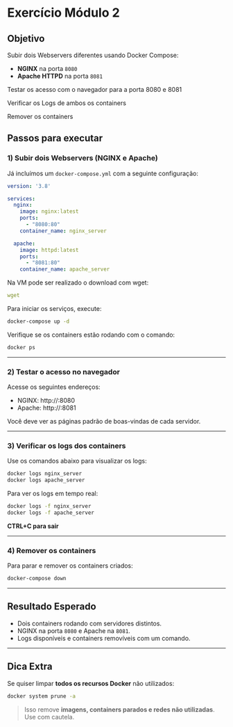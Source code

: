 # Exercício Módulo 2

## Objetivo

Subir dois Webservers diferentes usando Docker Compose:
- **NGINX** na porta `8080`
- **Apache HTTPD** na porta `8081`

Testar os acesso com o navegador para a porta 8080 e 8081

Verificar os Logs de ambos os containers

Remover os containers

## Passos para executar

### 1) Subir dois Webservers (NGINX e Apache)

Já incluímos um `docker-compose.yml` com a seguinte configuração:

```yaml
version: '3.8'

services:
  nginx:
    image: nginx:latest
    ports:
      - "8080:80"
    container_name: nginx_server

  apache:
    image: httpd:latest
    ports:
      - "8081:80"
    container_name: apache_server
```

Na VM pode ser realizado o download com wget:

```yaml
wget
```

Para iniciar os serviços, execute:

```bash
docker-compose up -d
```

Verifique se os containers estão rodando com o comando:

```bash
docker ps
```
---

### 2) Testar o acesso no navegador

Acesse os seguintes endereços:

- NGINX: http://<IP VM Linux>:8080
- Apache: http://<IP VM Linux>:8081

Você deve ver as páginas padrão de boas-vindas de cada servidor.

---

### 3) Verificar os logs dos containers

Use os comandos abaixo para visualizar os logs:

```bash
docker logs nginx_server
docker logs apache_server
```

Para ver os logs em tempo real:

```bash
docker logs -f nginx_server
docker logs -f apache_server
```
**CTRL+C para sair**

---

### 4) Remover os containers

Para parar e remover os containers criados:

```bash
docker-compose down
```

---

## Resultado Esperado

- Dois containers rodando com servidores distintos.
- NGINX na porta `8080` e Apache na `8081`.
- Logs disponíveis e containers removíveis com um comando.

---

## Dica Extra

Se quiser limpar **todos os recursos Docker** não utilizados:

```bash
docker system prune -a
```

> Isso remove **imagens, containers parados e redes não utilizadas**. Use com cautela.

